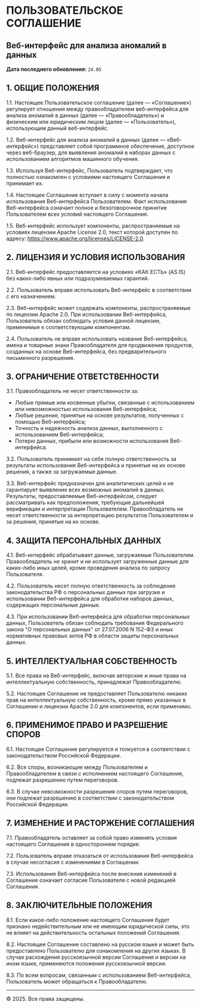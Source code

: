 # ПОЛЬЗОВАТЕЛЬСКОЕ СОГЛАШЕНИЕ

## Веб-интерфейс для анализа аномалий в данных

**Дата последнего обновления:** `24.05`

## 1. ОБЩИЕ ПОЛОЖЕНИЯ

1.1. Настоящее Пользовательское соглашение (далее — «Соглашение») регулирует отношения между правообладателем веб-интерфейса для анализа аномалий в данных (далее — «Правообладатель») и физическим или юридическим лицом (далее — «Пользователь»), использующим данный веб-интерфейс.

1.2. Веб-интерфейс для анализа аномалий в данных (далее — «Веб-интерфейс») представляет собой программное обеспечение, доступное через веб-браузер, для выявления аномалий в наборах данных с использованием алгоритмов машинного обучения.

1.3. Используя Веб-интерфейс, Пользователь подтверждает, что полностью ознакомлен с условиями настоящего Соглашения и принимает их.

1.4. Настоящее Соглашение вступает в силу с момента начала использования Веб-интерфейса Пользователем. Факт использования Веб-интерфейса означает полное и безоговорочное принятие Пользователем всех условий настоящего Соглашения.

1.5. Веб-интерфейс использует компоненты, распространяемые на условиях лицензии Apache License 2.0, текст которой доступен по адресу: https://www.apache.org/licenses/LICENSE-2.0.

## 2. ЛИЦЕНЗИЯ И УСЛОВИЯ ИСПОЛЬЗОВАНИЯ

2.1. Веб-интерфейс предоставляется на условиях «КАК ЕСТЬ» (AS IS) без каких-либо явных или подразумеваемых гарантий.

2.2. Пользователь вправе использовать Веб-интерфейс в соответствии с его назначением.

2.3. Веб-интерфейс может содержать компоненты, распространяемые по лицензии Apache 2.0. При использовании Веб-интерфейса, Пользователь обязан соблюдать условия данной лицензии, применимые к соответствующим компонентам.

2.4. Пользователь не вправе использовать название Веб-интерфейса, имена и товарные знаки Правообладателя для продвижения продуктов, созданных на основе Веб-интерфейса, без предварительного письменного разрешения.

## 3. ОГРАНИЧЕНИЕ ОТВЕТСТВЕННОСТИ

3.1. Правообладатель не несет ответственности за:
   - Любые прямые или косвенные убытки, связанные с использованием или невозможностью использования Веб-интерфейса;
   - Любые решения, принятые на основе результатов, полученных с помощью Веб-интерфейса;
   - Точность и надежность анализа данных, выполненного с использованием Веб-интерфейса;
   - Потерю данных, прибыли или возможности использования Веб-интерфейса.

3.2. Пользователь принимает на себя полную ответственность за результаты использования Веб-интерфейса и принятые на их основе решения, а также за загружаемые данные.

3.3. Веб-интерфейс предназначен для аналитических целей и не гарантирует выявление всех возможных аномалий в данных. Результаты, предоставляемые Веб-интерфейсом, следует рассматривать как предположения, требующие дальнейшей верификации и интерпретации Пользователем. Правообладатель не несет ответственности за интерпретацию результатов Пользователем и за решения, принятые на их основе.

## 4. ЗАЩИТА ПЕРСОНАЛЬНЫХ ДАННЫХ

4.1. Веб-интерфейс обрабатывает данные, загружаемые Пользователем. Правообладатель не хранит и не использует загруженные данные для каких-либо иных целей, кроме проведения анализа по запросу Пользователя.

4.2. Пользователь несет полную ответственность за соблюдение законодательства РФ о персональных данных при загрузке и использовании Веб-интерфейса для обработки наборов данных, содержащих персональные данные.

4.3. При использовании Веб-интерфейса для обработки персональных данных, Пользователь обязан соблюдать требования Федерального закона "О персональных данных" от 27.07.2006 N 152-ФЗ и иных нормативных правовых актов РФ в области защиты персональных данных.

## 5. ИНТЕЛЛЕКТУАЛЬНАЯ СОБСТВЕННОСТЬ

5.1. Все права на Веб-интерфейс, включая авторские и иные права на интеллектуальную собственность, принадлежат Правообладателю.

5.2. Настоящее Соглашение не предоставляет Пользователю никаких прав на интеллектуальную собственность, кроме прямо указанных в Соглашении и лицензии Apache 2.0 для компонентов, если применимо.

## 6. ПРИМЕНИМОЕ ПРАВО И РАЗРЕШЕНИЕ СПОРОВ

6.1. Настоящее Соглашение регулируется и толкуется в соответствии с законодательством Российской Федерации.

6.2. Все споры, возникающие между Пользователем и Правообладателем в связи с исполнением настоящего Соглашения, подлежат разрешению путем переговоров.

6.3. В случае невозможности разрешения споров путем переговоров, они подлежат разрешению в соответствии с законодательством Российской Федерации.

## 7. ИЗМЕНЕНИЕ И РАСТОРЖЕНИЕ СОГЛАШЕНИЯ

7.1. Правообладатель оставляет за собой право изменять условия настоящего Соглашения в одностороннем порядке.

7.2. Пользователь вправе отказаться от использования Веб-интерфейса в случае несогласия с изменениями в Соглашении.

7.3. Использование Веб-интерфейса после внесения изменений в Соглашение означает согласие Пользователя с новой редакцией Соглашения.

## 8. ЗАКЛЮЧИТЕЛЬНЫЕ ПОЛОЖЕНИЯ

8.1. Если какое-либо положение настоящего Соглашения будет признано недействительным или не имеющим юридической силы, это не влияет на действительность остальных положений Соглашения.

8.2. Настоящее Соглашение составлено на русском языке и может быть предоставлено Пользователю для ознакомления на других языках. В случае расхождения русскоязычной версии Соглашения и версии на ином языке, применяются положения русскоязычной версии.

8.3. По всем вопросам, связанным с использованием Веб-интерфейса, Пользователь может обращаться к Правообладателю.

---

© 2025. Все права защищены. 